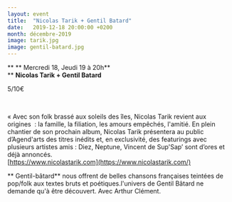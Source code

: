 ```yaml
---
layout: event
title:  "Nicolas Tarik + Gentil Batard"
date:   2019-12-18 20:00:00 +0200
month: décembre-2019
image: tarik.jpg
image: gentil-batard.jpg
---
```


**
**
Mercredi 18, Jeudi 19 à 20h**  
** **Nicolas Tarik + Gentil Batard**

 5/10€

 

« Avec son folk brassé aux soleils des îles, Nicolas Tarik revient aux origines  : la famille, la filiation, les amours empêchés, l'amitié. En plein chantier de son prochain album, Nicolas Tarik présentera au public d’Agend'arts des titres inédits et, en exclusivité, des featurings avec plusieurs artistes amis : Diez, Neptune, Vincent de Sup'Sap’ sont d’ores et déjà annoncés.  
[https://www.nicolastarik.com](https://www.nicolastarik.com/)  



**
Gentil-bâtard** nous offrent de belles chansons françaises teintées de pop/folk aux textes bruts et poétiques.l'univers de Gentil Bâtard ne demande qu'à être découvert. Avec Arthur Clément.